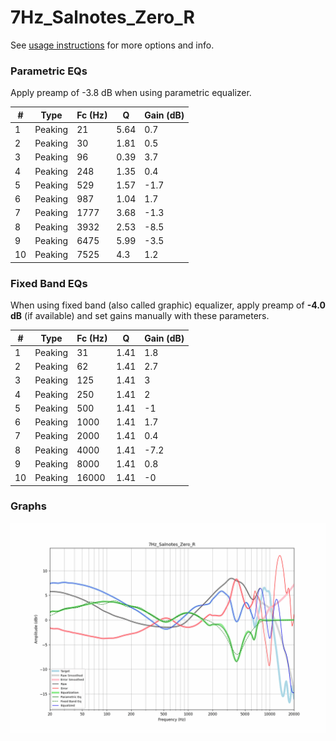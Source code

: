 # 7Hz_Salnotes_Zero_R
See [usage instructions](https://github.com/jaakkopasanen/AutoEq#usage) for more options and info.

### Parametric EQs
Apply preamp of -3.8 dB when using parametric equalizer.

|   # | Type    |   Fc (Hz) |    Q |   Gain (dB) |
|-----|---------|-----------|------|-------------|
|   1 | Peaking |        21 | 5.64 |         0.7 |
|   2 | Peaking |        30 | 1.81 |         0.5 |
|   3 | Peaking |        96 | 0.39 |         3.7 |
|   4 | Peaking |       248 | 1.35 |         0.4 |
|   5 | Peaking |       529 | 1.57 |        -1.7 |
|   6 | Peaking |       987 | 1.04 |         1.7 |
|   7 | Peaking |      1777 | 3.68 |        -1.3 |
|   8 | Peaking |      3932 | 2.53 |        -8.5 |
|   9 | Peaking |      6475 | 5.99 |        -3.5 |
|  10 | Peaking |      7525 | 4.3  |         1.2 |

### Fixed Band EQs
When using fixed band (also called graphic) equalizer, apply preamp of **-4.0 dB** (if available) and set gains manually with these parameters.

|   # | Type    |   Fc (Hz) |    Q |   Gain (dB) |
|-----|---------|-----------|------|-------------|
|   1 | Peaking |        31 | 1.41 |         1.8 |
|   2 | Peaking |        62 | 1.41 |         2.7 |
|   3 | Peaking |       125 | 1.41 |         3   |
|   4 | Peaking |       250 | 1.41 |         2   |
|   5 | Peaking |       500 | 1.41 |        -1   |
|   6 | Peaking |      1000 | 1.41 |         1.7 |
|   7 | Peaking |      2000 | 1.41 |         0.4 |
|   8 | Peaking |      4000 | 1.41 |        -7.2 |
|   9 | Peaking |      8000 | 1.41 |         0.8 |
|  10 | Peaking |     16000 | 1.41 |        -0   |

### Graphs
![](./7Hz_Salnotes_Zero_R.png)

